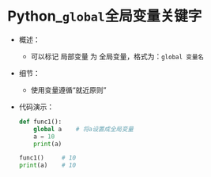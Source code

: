 # Python_`global`全局变量关键字

- 概述：
	- 可以标记 局部变量 为 全局变量，格式为：`global 变量名`

- 细节：

	- 使用变量遵循“就近原则”

- 代码演示：

	```python
	def func1():
	    global a 	# 将a设置成全局变量
	    a = 10
	    print(a)
	
	func1()		# 10
	print(a)	# 10
	```

	